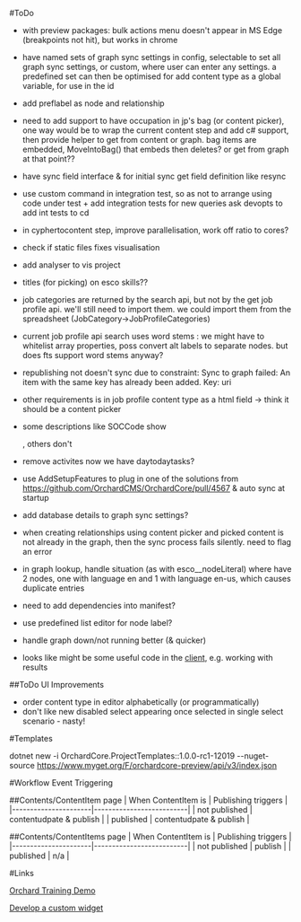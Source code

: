 #ToDo

* with preview packages:
bulk actions menu doesn't appear in MS Edge (breakpoints not hit), but works in chrome

* have named sets of graph sync settings in config, selectable to set all graph sync settings, or custom, where user can enter any settings. a predefined set can then be optimised for
  add content type as a global variable, for use in the id

* add preflabel as node and relationship
* need to add support to have occupation in jp's bag (or content picker), one way would be to wrap the current content step and add c# support,
  then provide helper to get from content or graph. bag items are embedded, MoveIntoBag() that embeds then deletes? or get from graph at that point??
* have sync field interface & for initial sync get field definition like resync
* use custom command in integration test, so as not to arrange using code under test + add integration tests for new queries
  ask devopts to add int tests to cd
* in cyphertocontent step, improve parallelisation, work off ratio to cores?
* check if static files fixes visualisation
* add analyser to vis project
* titles (for picking) on esco skills??

* job categories are returned by the search api, but not by the get job profile api. we'll still need to import them. we could import them from the spreadsheet (JobCategory->JobProfileCategories)
* current job profile api search uses word stems : we might have to whitelist array properties, poss convert alt labels to separate nodes. but does fts support word stems anyway?
* republishing not doesn't sync due to constraint:
    Sync to graph failed: An item with the same key has already been added. Key: uri
* other requirements is in job profile content type as a html field -> think it should be a content picker
* some descriptions like SOCCode show <p></p>, others don't
* remove activites now we have daytodaytasks?
* use AddSetupFeatures to plug in one of the solutions from https://github.com/OrchardCMS/OrchardCore/pull/4567 & auto sync at startup
* add database details to graph sync settings?
* when creating relationships using content picker and picked content is not already in the graph, then the sync process fails silently. need to flag an error
* in graph lookup, handle situation (as with esco__nodeLiteral) where have 2 nodes, one with language en and 1 with language en-us, which causes duplicate entries
* need to add dependencies into manifest?
* use predefined list editor for node label?
* handle graph down/not running better (& quicker)
* looks like might be some useful code in the [client](https://github.com/Readify/Neo4jClient), e.g. working with results

##ToDo UI Improvements

* order content type in editor alphabetically (or programmatically)
* don't like new disabled select appearing once selected in single select scenario - nasty!

#Templates

dotnet new -i OrchardCore.ProjectTemplates::1.0.0-rc1-12019 --nuget-source https://www.myget.org/F/orchardcore-preview/api/v3/index.json

#Workflow Event Triggering

##Contents/ContentItem page
| When ContentItem is  | Publishing triggers      |
|----------------------|--------------------------|
| not published        | contentudpate & publish  |
| published            | contentudpate & publish  |

##Contents/ContentItems page
| When ContentItem is  | Publishing triggers      |
|----------------------|--------------------------|
| not published        | publish                  |
| published            | n/a                      |

#Links

[Orchard Training Demo](https://github.com/Lombiq/Orchard-Training-Demo-Module/blob/orchard-core/StartLearningHere.md)

[Develop a custom widget](https://www.davidhayden.me/blog/develop-a-custom-widget-in-orchard-core-cms)
